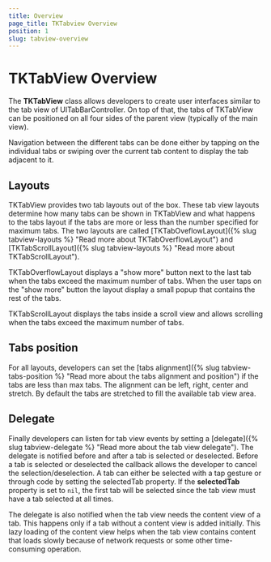 ```yaml
---
title: Overview
page_title: TKTabview Overview
position: 1
slug: tabview-overview
---
```


# TKTabView Overview

The **TKTabView** class allows developers to create user interfaces similar to the tab view of UITabBarController. On top of that, the tabs of TKTabView
can be positioned on all four sides of the parent view (typically of the main view). 

Navigation between the different tabs can be done either by tapping on the individual tabs or swiping over the current tab content to display the tab adjacent to it.

## Layouts

TKTabView provides two tab layouts out of the box. These tab view layouts determine how many tabs can be shown in TKTabView and what happens to the tabs
layout if the tabs are more or less than the number specified for maximum tabs. The two layouts are called [TKTabOveflowLayout]({% slug tabview-layouts %} "Read more about TKTabOverflowLayout") and [TKTabScrollLayout]({% slug tabview-layouts %} "Read more about TKTabScrollLayout").

TKTabOverflowLayout displays a "show more" button next to the last tab when the tabs exceed the maximum number of tabs. When the user taps on the
"show more" button the layout display a small popup that contains the rest of the tabs.

TKTabScrollLayout displays the tabs inside a scroll view and allows scrolling when the tabs exceed the maximum number of tabs.

## Tabs position

For all layouts, developers can set the [tabs alignment]({% slug tabview-tabs-position %} "Read more about the tabs alignment and position") if the tabs are less than max tabs. The alignment can be left, right, center and stretch.
By default the tabs are stretched to fill the available tab view area.

## Delegate

Finally developers can listen for tab view events by setting a [delegate]({% slug tabview-delegate %} "Read more about the tab view delegate"). The delegate is notified before and after a tab is selected or deselected.
Before a tab is selected or deselected the callback allows the developer to cancel the selection/deselection. A tab can either be selected with a tap
gesture or through code by setting the selectedTab property. If the **selectedTab** property is set to <code>nil</code>, the first tab will be selected since the tab view must have
a tab selected at all times.

The delegate is also notified when the tab view needs the content view of a tab. This happens only if a tab without a content view is added initially.
This lazy loading of the content view helps when the tab view contains content that loads slowly because of network requests or some other
time-consuming operation.